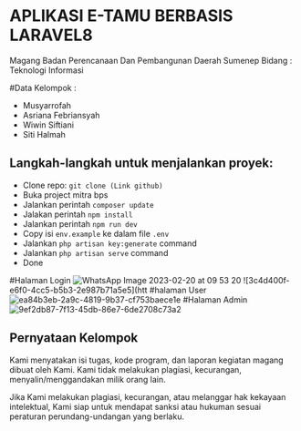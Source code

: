 # APLIKASI E-TAMU BERBASIS LARAVEL8
 Magang Badan Perencanaan Dan Pembangunan Daerah Sumenep
Bidang :  Teknologi Informasi

#Data Kelompok :
- Musyarrofah
- Asriana Febriansyah
- Wiwin Siftiani
- Siti Halmah


## Langkah-langkah untuk menjalankan proyek:

-   Clone repo: `git clone (Link github)`
-   Buka project mitra bps
-   Jalankan perintah `composer update` 
-   Jalakan perintah `npm install`
-   Jalankan perintah `npm run dev`
-   Copy isi `env.example` ke dalam file `.env`
-   Jalankan `php artisan key:generate` command
-   Jalankan `php artisan serve` command
-   Done

#Halaman Login
![WhatsApp Image 2023-02-20 at 09 53 20](https://user-images.githubusercontent.com/110748949/219998966-81aeab5b-d6b1-4fc7-b7e5-2082ba389f87.jpeg)
![3c4d400f-e6f0-4cc5-b5b3-2e987b71a5e5](htt
#halaman User
![ea84b3eb-2a9c-4819-9b37-cf753baece1e](https://user-images.githubusercontent.com/110748949/219999549-d0e2128d-9822-47a5-883a-628f7dcf128c.jpg)
#Halaman Admin
![9ef2db87-7f13-45db-86e7-6de2708c73a2](https://user-images.githubusercontent.com/110748949/219999055-1abc47dc-07c3-4084-bbbc-7f65c458d34e.jpg)

## Pernyataan Kelompok
Kami menyatakan isi tugas, kode program, dan laporan kegiatan magang dibuat oleh Kami. Kami tidak melakukan plagiasi, kecurangan, menyalin/menggandakan milik orang lain.

Jika Kami melakukan plagiasi, kecurangan, atau melanggar hak kekayaan intelektual, Kami siap untuk mendapat sanksi atau hukuman sesuai peraturan perundang-undangan yang berlaku.
